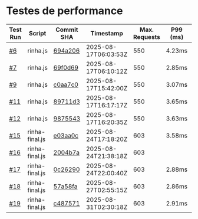 # Testes de performance

| Test Run                                                                                              | Script   | Commit SHA                                                                                                                       | Timestamp            | Max. Requests | P99 (ms) | Success Requests | Failed Requests | Lag | Score        |
|-------------------------------------------------------------------------------------------------------|----------|----------------------------------------------------------------------------------------------------------------------------------|----------------------|---------------|----------|------------------|-----------------|-----|--------------|
| [#6](https://github.com/dearrudam/rinha-de-backend-2025-quarkus-with-jedis/actions/runs/17017515558)  | rinha.js | [694a206](https://github.com/dearrudam/rinha-de-backend-2025-quarkus-with-jedis/commit/694a20688a92981f059082f0024ebad44c0df874) | 2025-08-17T06:03:53Z | 550           | 4.23ms   | 16741            | 0               | 0   | 360797.0097  |
| [#7](https://github.com/dearrudam/rinha-de-backend-2025-quarkus-with-jedis/actions/runs/17017575169)  | rinha.js | [69f0d69](https://github.com/dearrudam/rinha-de-backend-2025-quarkus-with-jedis/commit/69f0d694b8e443eeae6ef914e616cc24714de271) | 2025-08-17T06:10:12Z | 550           | 2.85ms   | 16750            | 0               | 0   | 367324.15    |
| [#9](https://github.com/dearrudam/rinha-de-backend-2025-quarkus-with-jedis/actions/runs/17022856784)  | rinha.js | [c0aa7c0](https://github.com/dearrudam/rinha-de-backend-2025-quarkus-with-jedis/commit/c0aa7c02f8425a95395bac125acedfea7eaba821) | 2025-08-17T15:42:00Z | 550           | 3.07ms   | 16749            | 0               | 0   | 367302.2202  |
| [#11](https://github.com/dearrudam/rinha-de-backend-2025-quarkus-with-jedis/actions/runs/17023188362) | rinha.js | [89711d3](https://github.com/dearrudam/rinha-de-backend-2025-quarkus-with-jedis/commit/89711d36eca9a155818dfd5458c1a19d58f2c158) | 2025-08-17T16:17:17Z | 550           | 3.65ms   | 16749            | 0               | 0   | 364135.82175 |
| [#12](https://github.com/dearrudam/rinha-de-backend-2025-quarkus-with-jedis/actions/runs/17023219533) | rinha.js | [9875543](https://github.com/dearrudam/rinha-de-backend-2025-quarkus-with-jedis/commit/9875543d75aeca3b946b60a0fb8f25abc273f04e) | 2025-08-17T16:20:35Z | 550           | 3.63ms   | 16752            | 0               | 0   | 364201.044   |
| [#15](https://github.com/dearrudam/rinha-de-backend-2025-quarkus-with-jedis/actions/runs/17191546197) | rinha-final.js | [e03aa0c](https://github.com/dearrudam/rinha-de-backend-2025-quarkus-with-jedis/commit/e03aa0c656c3333a7a15acad51b3d9436b39a799) | 2025-08-24T17:18:20Z | 603 | 3.58ms | 16741 | 0 | 0 | 363961.89575 |
| [#16](https://github.com/dearrudam/rinha-de-backend-2025-quarkus-with-jedis/actions/runs/17194041279) | rinha-final.js | [2004b7a](https://github.com/dearrudam/rinha-de-backend-2025-quarkus-with-jedis/commit/2004b7a58d486a8ae044642e0f825a6294663e3d) | 2025-08-24T21:38:18Z | 603 |  |  |  |  |  |
| [#17](https://github.com/dearrudam/rinha-de-backend-2025-quarkus-with-jedis/actions/runs/17194242129) | rinha-final.js | [0c26290](https://github.com/dearrudam/rinha-de-backend-2025-quarkus-with-jedis/commit/0c26290c839d5d84c1548add6e3d58d7c25e6f9f) | 2025-08-24T22:00:40Z | 603 | 2.88ms | 90594 | 0 | 0 | 1904264.33286 |
| [#18](https://github.com/dearrudam/rinha-de-backend-2025-quarkus-with-jedis/actions/runs/17255928320) | rinha-final.js | [57a58fa](https://github.com/dearrudam/rinha-de-backend-2025-quarkus-with-jedis/commit/57a58fa5277e406ababf56b36960fb8868af16e2) | 2025-08-27T02:55:15Z | 603 | 2.86ms | 90579 | 0 | 0 | 1903971.9798 |
| [#19](https://github.com/dearrudam/rinha-de-backend-2025-quarkus-with-jedis/actions/runs/17351398571) | rinha-final.js | [c487571](https://github.com/dearrudam/rinha-de-backend-2025-quarkus-with-jedis/commit/c4875711ec2c173d89eee0c49923196706a88cf7) | 2025-08-31T02:30:18Z | 603 | 2.91ms | 90599 | 0 | 0 | 1904233.6323 |
